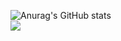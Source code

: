 ![Anurag's GitHub stats](https://github-readme-stats.vercel.app/api?username=pluris&show_icons=true&theme=radical)
<br/>
<a href="https://opgc.me/#/users/pluris" target="_blank"><img src="https://api.opgc.me/githubs/users/pluris/tag/?theme=basic" /></a>


